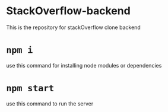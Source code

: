 # StackOverflow-backend

This is the repository for stackOverflow clone backend

# `npm i`
use this command for installing node modules or dependencies

# `npm start`
use this command to run the server
